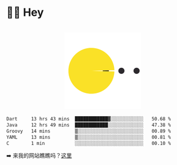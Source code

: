 
# 👋🏻 Hey
<div align="center">
	<br>
	<img src="https://raw.githubusercontent.com/Aniket965/Aniket965/master/pacman.svg?sanitize=true" width="200" height="200">
	<br>
</div>

<!--START_SECTION:waka-->
```text
Dart     13 hrs 43 mins  ████████████▓░░░░░░░░░░░░   50.68 % 
Java     12 hrs 49 mins  ████████████░░░░░░░░░░░░░   47.38 % 
Groovy   14 mins         ▒░░░░░░░░░░░░░░░░░░░░░░░░   00.89 % 
YAML     13 mins         ▒░░░░░░░░░░░░░░░░░░░░░░░░   00.81 % 
C        1 min           ░░░░░░░░░░░░░░░░░░░░░░░░░   00.10 % 
```
<!--END_SECTION:waka-->

 ➡️  来我的网站瞧瞧吗？[这里](https://www.shaolongfei.com)

